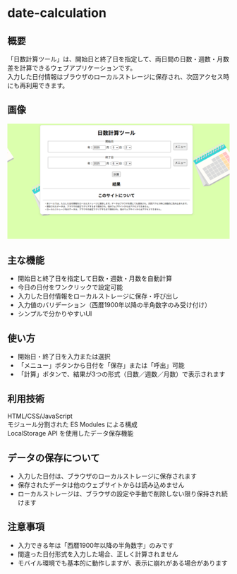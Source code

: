 # date-calculation

## 概要
「日数計算ツール」は、開始日と終了日を指定して、両日間の日数・週数・月数差を計算できるウェブアプリケーションです。<br>
入力した日付情報はブラウザのローカルストレージに保存され、次回アクセス時にも再利用できます。

## 画像
![日数計算ツールの画面](./img/screenshot.png)

## 主な機能
- 開始日と終了日を指定して日数・週数・月数を自動計算<br>
- 今日の日付をワンクリックで設定可能<br>
- 入力した日付情報をローカルストレージに保存・呼び出し<br>
- 入力値のバリデーション（西暦1900年以降の半角数字のみ受け付け）<br>
- シンプルで分かりやすいUI

## 使い方
- 開始日・終了日を入力または選択<br>
- 「メニュー」ボタンから日付を「保存」または「呼出」可能<br>
- 「計算」ボタンで、結果が3つの形式（日数／週数／月数）で表示されます

## 利用技術
HTML/CSS/JavaScript<br>
モジュール分割された ES Modules による構成<br>
LocalStorage API を使用したデータ保存機能<br>

## データの保存について
- 入力した日付は、ブラウザのローカルストレージに保存されます<br>
- 保存されたデータは他のウェブサイトからは読み込めません<br>
- ローカルストレージは、ブラウザの設定や手動で削除しない限り保持され続けます<br>

## 注意事項
- 入力できる年は「西暦1900年以降の半角数字」のみです<br>
- 間違った日付形式を入力した場合、正しく計算されません<br>
- モバイル環境でも基本的に動作しますが、表示に崩れがある場合があります<br>